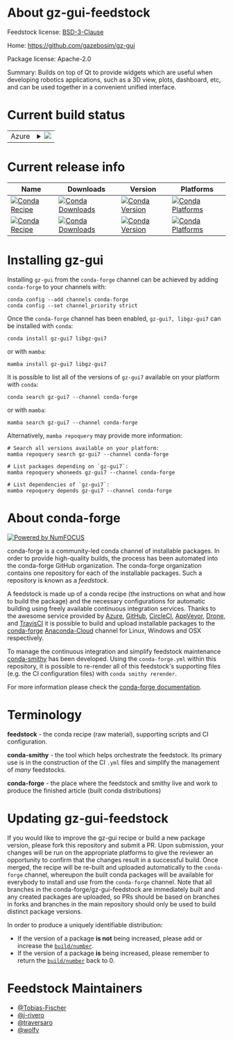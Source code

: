 About gz-gui-feedstock
======================

Feedstock license: [BSD-3-Clause](https://github.com/conda-forge/gz-gui-feedstock/blob/main/LICENSE.txt)

Home: https://github.com/gazebosim/gz-gui

Package license: Apache-2.0

Summary:  Builds on top of Qt to provide widgets which are useful when developing robotics applications, such as a 3D view, plots, dashboard, etc, and can be used together in a convenient unified interface.

Current build status
====================


<table>
    
  <tr>
    <td>Azure</td>
    <td>
      <details>
        <summary>
          <a href="https://dev.azure.com/conda-forge/feedstock-builds/_build/latest?definitionId=17652&branchName=main">
            <img src="https://dev.azure.com/conda-forge/feedstock-builds/_apis/build/status/gz-gui-feedstock?branchName=main">
          </a>
        </summary>
        <table>
          <thead><tr><th>Variant</th><th>Status</th></tr></thead>
          <tbody><tr>
              <td>linux_64</td>
              <td>
                <a href="https://dev.azure.com/conda-forge/feedstock-builds/_build/latest?definitionId=17652&branchName=main">
                  <img src="https://dev.azure.com/conda-forge/feedstock-builds/_apis/build/status/gz-gui-feedstock?branchName=main&jobName=linux&configuration=linux%20linux_64_" alt="variant">
                </a>
              </td>
            </tr><tr>
              <td>linux_aarch64</td>
              <td>
                <a href="https://dev.azure.com/conda-forge/feedstock-builds/_build/latest?definitionId=17652&branchName=main">
                  <img src="https://dev.azure.com/conda-forge/feedstock-builds/_apis/build/status/gz-gui-feedstock?branchName=main&jobName=linux&configuration=linux%20linux_aarch64_" alt="variant">
                </a>
              </td>
            </tr><tr>
              <td>linux_ppc64le</td>
              <td>
                <a href="https://dev.azure.com/conda-forge/feedstock-builds/_build/latest?definitionId=17652&branchName=main">
                  <img src="https://dev.azure.com/conda-forge/feedstock-builds/_apis/build/status/gz-gui-feedstock?branchName=main&jobName=linux&configuration=linux%20linux_ppc64le_" alt="variant">
                </a>
              </td>
            </tr><tr>
              <td>osx_64</td>
              <td>
                <a href="https://dev.azure.com/conda-forge/feedstock-builds/_build/latest?definitionId=17652&branchName=main">
                  <img src="https://dev.azure.com/conda-forge/feedstock-builds/_apis/build/status/gz-gui-feedstock?branchName=main&jobName=osx&configuration=osx%20osx_64_" alt="variant">
                </a>
              </td>
            </tr><tr>
              <td>osx_arm64</td>
              <td>
                <a href="https://dev.azure.com/conda-forge/feedstock-builds/_build/latest?definitionId=17652&branchName=main">
                  <img src="https://dev.azure.com/conda-forge/feedstock-builds/_apis/build/status/gz-gui-feedstock?branchName=main&jobName=osx&configuration=osx%20osx_arm64_" alt="variant">
                </a>
              </td>
            </tr><tr>
              <td>win_64</td>
              <td>
                <a href="https://dev.azure.com/conda-forge/feedstock-builds/_build/latest?definitionId=17652&branchName=main">
                  <img src="https://dev.azure.com/conda-forge/feedstock-builds/_apis/build/status/gz-gui-feedstock?branchName=main&jobName=win&configuration=win%20win_64_" alt="variant">
                </a>
              </td>
            </tr>
          </tbody>
        </table>
      </details>
    </td>
  </tr>
</table>

Current release info
====================

| Name | Downloads | Version | Platforms |
| --- | --- | --- | --- |
| [![Conda Recipe](https://img.shields.io/badge/recipe-gz--gui7-green.svg)](https://anaconda.org/conda-forge/gz-gui7) | [![Conda Downloads](https://img.shields.io/conda/dn/conda-forge/gz-gui7.svg)](https://anaconda.org/conda-forge/gz-gui7) | [![Conda Version](https://img.shields.io/conda/vn/conda-forge/gz-gui7.svg)](https://anaconda.org/conda-forge/gz-gui7) | [![Conda Platforms](https://img.shields.io/conda/pn/conda-forge/gz-gui7.svg)](https://anaconda.org/conda-forge/gz-gui7) |
| [![Conda Recipe](https://img.shields.io/badge/recipe-libgz--gui7-green.svg)](https://anaconda.org/conda-forge/libgz-gui7) | [![Conda Downloads](https://img.shields.io/conda/dn/conda-forge/libgz-gui7.svg)](https://anaconda.org/conda-forge/libgz-gui7) | [![Conda Version](https://img.shields.io/conda/vn/conda-forge/libgz-gui7.svg)](https://anaconda.org/conda-forge/libgz-gui7) | [![Conda Platforms](https://img.shields.io/conda/pn/conda-forge/libgz-gui7.svg)](https://anaconda.org/conda-forge/libgz-gui7) |

Installing gz-gui
=================

Installing `gz-gui` from the `conda-forge` channel can be achieved by adding `conda-forge` to your channels with:

```
conda config --add channels conda-forge
conda config --set channel_priority strict
```

Once the `conda-forge` channel has been enabled, `gz-gui7, libgz-gui7` can be installed with `conda`:

```
conda install gz-gui7 libgz-gui7
```

or with `mamba`:

```
mamba install gz-gui7 libgz-gui7
```

It is possible to list all of the versions of `gz-gui7` available on your platform with `conda`:

```
conda search gz-gui7 --channel conda-forge
```

or with `mamba`:

```
mamba search gz-gui7 --channel conda-forge
```

Alternatively, `mamba repoquery` may provide more information:

```
# Search all versions available on your platform:
mamba repoquery search gz-gui7 --channel conda-forge

# List packages depending on `gz-gui7`:
mamba repoquery whoneeds gz-gui7 --channel conda-forge

# List dependencies of `gz-gui7`:
mamba repoquery depends gz-gui7 --channel conda-forge
```


About conda-forge
=================

[![Powered by
NumFOCUS](https://img.shields.io/badge/powered%20by-NumFOCUS-orange.svg?style=flat&colorA=E1523D&colorB=007D8A)](https://numfocus.org)

conda-forge is a community-led conda channel of installable packages.
In order to provide high-quality builds, the process has been automated into the
conda-forge GitHub organization. The conda-forge organization contains one repository
for each of the installable packages. Such a repository is known as a *feedstock*.

A feedstock is made up of a conda recipe (the instructions on what and how to build
the package) and the necessary configurations for automatic building using freely
available continuous integration services. Thanks to the awesome service provided by
[Azure](https://azure.microsoft.com/en-us/services/devops/), [GitHub](https://github.com/),
[CircleCI](https://circleci.com/), [AppVeyor](https://www.appveyor.com/),
[Drone](https://cloud.drone.io/welcome), and [TravisCI](https://travis-ci.com/)
it is possible to build and upload installable packages to the
[conda-forge](https://anaconda.org/conda-forge) [Anaconda-Cloud](https://anaconda.org/)
channel for Linux, Windows and OSX respectively.

To manage the continuous integration and simplify feedstock maintenance
[conda-smithy](https://github.com/conda-forge/conda-smithy) has been developed.
Using the ``conda-forge.yml`` within this repository, it is possible to re-render all of
this feedstock's supporting files (e.g. the CI configuration files) with ``conda smithy rerender``.

For more information please check the [conda-forge documentation](https://conda-forge.org/docs/).

Terminology
===========

**feedstock** - the conda recipe (raw material), supporting scripts and CI configuration.

**conda-smithy** - the tool which helps orchestrate the feedstock.
                   Its primary use is in the construction of the CI ``.yml`` files
                   and simplify the management of *many* feedstocks.

**conda-forge** - the place where the feedstock and smithy live and work to
                  produce the finished article (built conda distributions)


Updating gz-gui-feedstock
=========================

If you would like to improve the gz-gui recipe or build a new
package version, please fork this repository and submit a PR. Upon submission,
your changes will be run on the appropriate platforms to give the reviewer an
opportunity to confirm that the changes result in a successful build. Once
merged, the recipe will be re-built and uploaded automatically to the
`conda-forge` channel, whereupon the built conda packages will be available for
everybody to install and use from the `conda-forge` channel.
Note that all branches in the conda-forge/gz-gui-feedstock are
immediately built and any created packages are uploaded, so PRs should be based
on branches in forks and branches in the main repository should only be used to
build distinct package versions.

In order to produce a uniquely identifiable distribution:
 * If the version of a package **is not** being increased, please add or increase
   the [``build/number``](https://docs.conda.io/projects/conda-build/en/latest/resources/define-metadata.html#build-number-and-string).
 * If the version of a package **is** being increased, please remember to return
   the [``build/number``](https://docs.conda.io/projects/conda-build/en/latest/resources/define-metadata.html#build-number-and-string)
   back to 0.

Feedstock Maintainers
=====================

* [@Tobias-Fischer](https://github.com/Tobias-Fischer/)
* [@j-rivero](https://github.com/j-rivero/)
* [@traversaro](https://github.com/traversaro/)
* [@wolfv](https://github.com/wolfv/)

